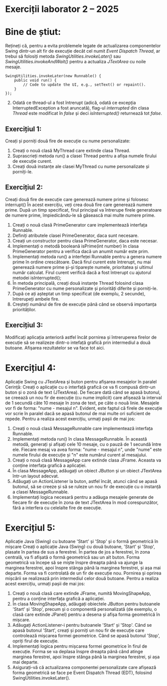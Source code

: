 # Exerciții laborator 2 – 2025

# Bine de știut: 
Rețineți că, pentru a evita problemele legate de actualizarea componentelor Swing
dintr-un alt fir de execuție decât cel numit *Event Dispatch Thread*, ar trebui să folosiți metoda
*SwingUtilities.invokeLater()* sau *SwingUtilities.invokeAndWait()* pentru a actualiza *JTextArea* cu
noile mesaje.
```
SwingUtilities.invokeLater(new Runnable() {
    public void run() {
        // Code to update the UI, e.g., setText() or repaint().
    }
});
```
2. Odată ce thread-ul a fost întrerupt (adică, odată ce excepția InterruptedException a fost aruncată),
   flag-ul *interrupted* din clasa _Thread_ este modificat în _false_ și deci _isInterrupted()_ returnează tot _false_.

## Exercițiul 1: 
Creați și porniți două fire de execuție cu nume personalizate:
1. Creați o nouă clasă MyThread care extinde clasa Thread.
2. Suprascrieți metoda run() a clasei Thread pentru a afișa numele firului de execuție curent.
3. Creați două instanțe ale clasei MyThread cu nume personalizate și porniți-le.

## Exercițiul 2:
Creați două fire de execuție care generează numere prime și folosesc interrupt()
În acest exercițiu, veți crea două fire care generează numere prime. După un timp specificat, firul
principal va întrerupe firele generatoare de numere prime, împiedicându-le să găsească mai multe
numere prime.
1. Creați o nouă clasă PrimeGenerator care implementează interfața Runnable.
2. Definiți atributele clasei PrimeGenerator, daca sunt necesare.
3. Creați un constructor pentru clasa PrimeGenerator, daca este necesar.
4. Implementați o metodă booleană isPrime(int number) în clasa PrimeGenerator pentru a verifica
dacă un anumit număr este prim.
5. Implementați metoda run() a interfeței Runnable pentru a genera numere prime în ordine
crescătoare. Dacă firul curent este întrerupt, nu mai generează numere prime și-și tiparește numele,
prioritatea și ultimul număr calculat. Firul curent verifică dacă a fost întrerupt cu ajutorul metodei
isInterrupted();
6. În metoda principală, creați două instanțe Thread folosind clasa PrimeGenerator cu nume
personalizate și priorități diferite și porniți-le.
7. După ce ați așteptat un timp specificat (de exemplu, 2 secunde), întrerupeți ambele fire.
8. Creșteți numărul de fire de execuție până când se observă importanța priorităților.

## Exercițiul 3: 
Modificați aplicația anterioră astfel încât pornirea și întreruperea firelor de execuție să se realizeze
dintr-o intefață grafică prin intermediul a două butoane. Afișarea rezultatelor se va face tot aici.

# Exercițiul 4: 
Aplicație Swing cu JTextArea și buton pentru afișarea mesajelor în paralel
Cerință: Creați o aplicație cu o interfață grafică ce va fi compusă dintr-un buton și o zonă de text
(JTextArea). De fiecare dată când se apasă butonul, se creează un nou fir de execuție (cu nume
implicit) care afișează la interval de 1 secundă câte 10 mesaje în zona de text, pe câte o nouă linie.
Mesajele vor fi de forma: "nume - mesajul n". Evident, este faptul că firele de execuție vor scrie în
paralel dacă se apasă butonul de mai multe ori suficient de repede.
Pentru a realiza acest exercițiu, urmați pașii de mai jos:
1. Creați o nouă clasă MessageRunnable care implementează interfața Runnable.
2. Implementați metoda run() în clasa MessageRunnable. În această metodă, generați și afișați cele
10 mesaje, cu o pauză de 1 secundă între ele. Fiecare mesaj va avea forma: "nume - mesajul n",
unde "nume" este numele firului de execuție și "n" este numărul curent al mesajului.
3. Creați o nouă clasă MessageApp care extinde clasa JFrame. Aceasta va conține interfața grafică
a aplicației.
4. În clasa MessageApp, adăugați un obiect JButton și un obiect JTextArea într-un layout adecvat.
5. Adăugați un ActionListener la buton, astfel încât, atunci când se apasă butonul, să se creeze și să
se ruleze un nou fir de execuție cu o instanță a clasei MessageRunnable.
6. Implementați logica necesară pentru a adăuga mesajele generate de fiecare fir de execuție în
zona de text JTextArea în mod corespunzător, fără a interfera cu celelalte fire de execuție.

# Exercițiul 5: 
Aplicație Java (Swing) cu butoane 'Start' și 'Stop' și o formă geometrică în mișcare
Creați o aplicație Java (Swing) cu două butoane, 'Start' și 'Stop', plasate în partea de sus a ferestrei.
În partea de jos a ferestrei, în zona centrală, va fi afișată o formă geometrică sau un alt buton. Forma
geometrică va începe să se miște înspre dreapta până va ajunge la marginea ferestrei, apoi înspre
stânga până la marginea ferestrei, și așa mai departe. Forma va fi controlată de un fir de execuție
nou. Pornirea și oprirea mișcării se realizează prin intermediul celor două butoane.
Pentru a realiza acest exercițiu, urmați pașii de mai jos:
1. Creați o nouă clasă care extinde JFrame, numită MovingShapeApp, pentru a conține interfața
grafică a aplicației.
2. În clasa MovingShapeApp, adăugați obiectele JButton pentru butoanele 'Start' și 'Stop', precum
și o componentă personalizată (de exemplu, o clasă care extinde JPanel) pentru a desena și afișa
forma geometrică în mișcare.
3. Adăugați ActionListener-i pentru butoanele 'Start' și 'Stop'. Când se apasă butonul 'Start', creați
și porniți un nou fir de execuție care controlează mișcarea formei geometrice. Când se apasă
butonul 'Stop', opriți firul de execuție.
4. Implementați logica pentru mișcarea formei geometrice în firul de execuție. Forma se va deplasa
înspre dreapta până când atinge marginea ferestrei, apoi înspre stânga până la marginea ferestrei, și
așa mai departe.
5. Asigurați-vă că actualizarea componentei personalizate care afișează forma geometrică se face
pe Event Dispatch Thread (EDT), folosind SwingUtilities.invokeLater().
